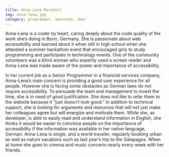 ```yaml
---
title: Anna-Lena Marshall
img: anna-lena.jpg
category: programmer, advocate, doer
---
```


Anna-Lena is a coder by heart, caring deeply about the code quality of the work she’s doing in Bonn, Germany. She is passionate about web accessibility and learned about it when still in high school when she attended a summer hackathon event that encouraged girls to study programming and participate in technology events.  One of the community volunteers was a blind woman who expertly used a screen reader and Anna-Lena was made aware of the power and importance of accessibility.

In her current job as a Senior Programmer in a financial services company, Anna-Lena’s main concern is providing a good user experience for all people. However she is facing some obstacles as German laws do not require accessibility. To persuade the team and management to invest the time, she is in need of good justification.  She does not like to refer them to the website because it “just doesn’t look good.” In addition to technical support, she is looking for arguments and resources that will not just make her colleagues agree but will energize and motivate them. While she, as developer, is able to easily read and understand information in English, she thinks it would be easier to convince people on the importance of accessibility if the information was available in her native language, German. Anna-Lena is single, and a world traveler, regularly booking urban as well as nature vacations such as last year’s trip to the Galapagos. When at home she goes to cinema and music concerts nearly every week with her friends.
